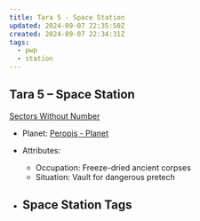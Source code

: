 ```yaml
---
title: Tara 5 - Space Station
updated: 2024-09-07 22:35:50Z
created: 2024-09-07 22:34:31Z
tags:
  - pwp
  - station
---
```


## Tara 5 &ndash; Space Station

[Sectors Without Number](https://sectorswithoutnumber.com/sector/bfDcBzTtgpeyLUfwzjio/spaceStation/fT3HAzHbySEE2aDLRw9H)

- Planet: [Peropis - Planet](../../../Gaming/StarsWithoutNumber/PiratesWithoutPlunder/Peropis%20-%20Planet.md)

- Attributes:
   -   Occupation: Freeze-dried ancient corpses
   -   Situation: Vault for dangerous pretech

- Space Station Tags
	-  

